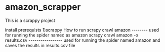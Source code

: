 # amazon_scrapper
This is a scrappy project 

install prerequists
1)scrappy
How to run
scrapy crawl amazon  -------- used for running the spider named as amazon
scrapy crawl amazon -o results.csv    ----------------- used for running the spider named amazon and  saves the results in results.csv file

